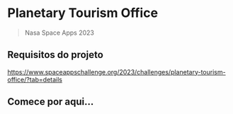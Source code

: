 # Planetary Tourism Office
> Nasa Space Apps 2023

## Requisitos do projeto
https://www.spaceappschallenge.org/2023/challenges/planetary-tourism-office/?tab=details

## Comece por aqui...
